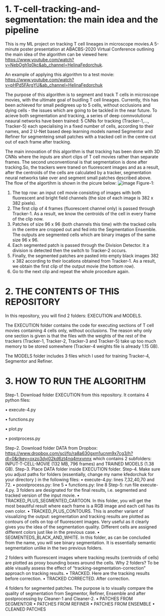 # 1. T-cell-tracking-and-segmentation: the main idea and the pipeline
This is my ML project on tracking T cell lineages in microscope movies.A 5-minute poster presentation at ABACBS-2020 Virtual Conference outlining the main idea of the algorithm can be viewed here: https://www.youtube.com/watch?v=NebOgh1q0kc&ab_channel=HelinaFedorchuk.

An example of applying this algorithm to a test movie:
https://www.youtube.com/watch?v=pHPd5FArgYU&ab_channel=HelinaFedorchuk

The purpose of this algorithm is to segment and track T cells in microscope movies, with the ultimate goal of buidling T cell lineages. Currently, this has been achieved for small pedigrees up to 5 cells, without occlusions and dying cells - the issues which are going to be tackled in the near future.
To acieve both segmentation and tracking, a series of deep comnvolutional neaural networks have been trained: 5 CNNs for tracking (Tracker-1,..., Tracker-5) each specialising in a fixed number of cells, according to their names,  and 2 U-Net based deep learning models named Segmentor and Refiner for segmenteing small patches with a tracked cell in the centre cut out of each frame after tracking.

The main innovation of this algorithm is that tracking has been done with 3D CNNs where the inputs are short clips of T cell movies rather than separate frames. The second unconventional is that segmentation is done after tracking.So, the trackers were traned on fluorescent images and as a result, after the centroids of the cells are calculated by a tracker, segmentation neural networks take over and segment small patches described above.
The flow of the algortihm is shown in the picure below:
![image](https://user-images.githubusercontent.com/17193930/188294823-f0d75314-a2fa-4fec-bb47-82150116d443.png) 
Figure-1:
1. The top row: an input cell movie consisting of images with both fluorescent and bright field channels (the size of each image is 382 x 382 pixels).
2. The first clip of 4 frames (fluorescent channel only) is passed through Tracker-1. As a result, we know the centroids of the cell in every frame of the clip now.
 3. Patches of size 96 x 96 (both channels this time) with the tracked cells in the centre are cropped out and fed into the Segmentation Ensemble. The outputs are segmented cells which are binary images of the same size 96 x 96. 
4. Each segmented patch is passed through the Division Detector. It a division is detected then the switch to Tracker-2 occurs.
5. Finally, the segmented patches are pasted into empty black images 382 x 382 according to their locations obtained from Tracker-1. As a result, we obtain the first clip of the output movie (the bottom row).
 6. Go to the next clip and repeat the whole procedure again.
 


# 2. THE CONTENTS OF THIS REPOSITORY
In this repository, you will find 2 folders: EXECUTION and MODELS. 

The EXECUTION folder contains the code for executing  sections of T cell movies containing 4 cells only, without occlusions. The reason why only one section is given is that the files with the weights of the rest of the trackers (Tracker-1, Tracker-2, Tracker-3 and Tracker-5) take up too much memory to be stored somewhere (Tracker-4 weights file is already 1.15 GB).

 The MODELS folder includes 3 files which I used for training Tracker-4, Segmentor and Refiner.

# 3. HOW TO RUN THE ALGORITHM

Step-1. Download folder EXECUTION from this repository. It contains 4 python files:


•	execute-4.py


•	functions.py


•	plot.py


•	postprocess.py


Step-2. Download folder DATA from Dropbox: https://www.dropbox.com/scl/fo/ra8a630gxm1ucnm9x7cg3/h?dl=0&rlkey=oxzo3dyj02kd6zt4nq4mxynnx   which contains 2 subfolders: INPUT-T-CELL-MOVIE (132 MB, 796 frames) and TRAINED MODELS (1.38 GB).
Step-3. Place DATA folder inside EXECUTION folder.
Step-4.  Make sure you adjust paths for folders (essentially, change my name kfedorchuk for your directory ) in the following files:
•	execute-4.py: lines 7,32,40,70 and 72.
•	poostprocess.py: line 5
•	functions.py: line 8
Step-5: run file execute-4.py.
3 folders are designated for the final results, i.e. segmented and tracked version of the input movie.
•	TRACKED_PLUS_SEGMENTED_CARTOON. In this folder, you will get the most beautiful result where each frame is a RGB image and each cell has its own color.
•	TRACKED_PLUS_CONTOURS. This is another variant of visualizing the output: segmentation and tracking results are plotted as contours of cells on top of fluorescent images. Very useful as it clearly gives you the idea of the segmentation quality. Different cells are assigned different colors just like in the previous case.
•	SEGMENTEDS_BLACK_AND_WHITE. In this folder, as can be concluded from the name, you will see binary segmentation. It is essentially semantic segmentation unlike in the two previous folders. 

2 folders with fluorescent images where tracking results (centroids of cells) are plotted as proxy bounding boxes around the cells. Why 2 folders? To be able visually assess the effect of “tracking-segmentation-correction” approach on tracking results.
•	TRACKED. Here are the tracking results before correction.
•	TRACKED CORRECTED. After correction.

4 folders for segmented patches. The purpose is to visually compare the quality of segmentation from Segmentor, Refiner, Ensemble and after postprocessing by Cleaner-1 and Cleaner-2.
•	PATCHES FROM SEGMENTOR
•	PATCHES FROM REFINER
•	PATCHES FROM ENSEMBLE
•	CLEANED PATCHES








 




